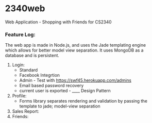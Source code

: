 # 2340web
Web Application - Shopping with Friends for CS2340

### Feature Log:
The web app is made in Node.js, and uses the Jade templating engine which allows for better model view separation.
It uses MongoDB as a database and is persistent.
1. Login:
    * Standard
    * Facebook Integrtion
    * Admin - Test with https://swf45.herokuapp.com/admins
    * Email based password recovery
    * current user is exported - ____ Design Pattern
2. Profile:
    * Forms library separates rendering and validation by passing the template to jade; model-view separation
3. Sales Report:
4. Friends:
